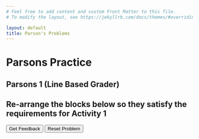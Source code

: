 ```yaml
---
# Feel free to add content and custom Front Matter to this file.
# To modify the layout, see https://jekyllrb.com/docs/themes/#overriding-theme-defaults

layout: default
title: Parson's Problems
---
```

# Parsons Practice

## Parsons 1 (Line Based Grader)
## Re-arrange the blocks below so they satisfy the requirements for Activity 1
<div id="Activity 1-sortableTrash" class="sortable-code"></div> 
<div id="Activity 1-sortable" class="sortable-code"></div> 
<div style="clear:both;"></div> 
<p> 
    <input id="Activity 1-feedbackLink" value="Get Feedback" type="button" /> 
    <input id="Activity 1-newInstanceLink" value="Reset Problem" type="button" /> 
</p> 
<script type="text/javascript"> 
(function(){
  var initial = "void setup ()\n" +
    "{\n" +
    "  Serial.begin(9600);\n" +
    "}\n" +
    "void loop()\n" +
    "{\n" +
    "while (true)\n" +
    "  {\n" +
    "  Serial.println(&quot;test&quot;);\n" +
    "  delay(1000);\n" +
    "  }\n" +
    "}\n" +
    "  Serial.println(&quot;test&quot;) #distractor\n" +
    "  while (True) #distractor\n" +
    "  Serial.Println(&quot;test&quot;) #distractor";
  var parsonsPuzzle = new ParsonsWidget({
    "sortableId": "Activity 1-sortable",
    "max_wrong_lines": 10,
    "grader": ParsonsWidget._graders.LineBasedGrader,
    "exec_limit": 2500,
    "can_indent": true,
    "x_indent": 50,
    "lang": "en",
    "trashId": "Activity 1-sortableTrash"
  });
  parsonsPuzzle.init(initial);
  parsonsPuzzle.shuffleLines();
  $("#Activity 1-newInstanceLink").click(function(event){ 
      event.preventDefault(); 
      parsonsPuzzle.shuffleLines(); 
  }); 
  $("#Activity 1-feedbackLink").click(function(event){ 
      event.preventDefault(); 
      parsonsPuzzle.getFeedback(); 
  }); 
})(); 
</script>
